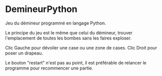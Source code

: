 # DemineurPython
Jeu du démineur programmé en langage Python.

Le principe du jeu est le même que celui du démineur, trouver l'emplacement de toutes les bombes sans les faires exploser. 

Clic Gauche pour dévoiler une case ou une zone de cases.
Clic Droit pour poser un drapeau.

Le bouton "restart" n'est pas au point, il est préférable de relancer le programme pour recommencer une partie.
